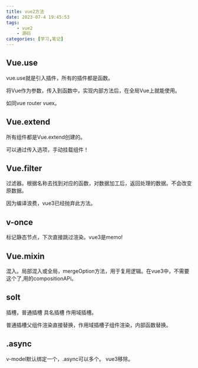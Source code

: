 ```yaml
---
title: vue2方法
date: 2023-07-4 19:45:53
tags:
    - vue2
    - 源码
categories: [学习,笔记]
---
```


## Vue.use

vue.use就是引入插件，所有的插件都是函数。

将Vue作为参数，传入到函数中，实现内部方法后，在全局Vue上就能使用。

如同vue router vuex。
<!-- more -->

## Vue.extend

所有组件都是Vue.extend创建的。

可以通过传入选项，手动挂载组件！

## Vue.filter

过滤器。根据名称去找到对应的函数，对数据加工后，返回处理的数据。不会改变原数据。

因为编译浪费，vue3已经抛弃此方法。

## v-once

标记静态节点，下次直接跳过渲染。vue3是memo!

## Vue.mixin

混入。局部混入或全局，mergeOption方法，用于复用逻辑。在vue3中，不需要这个了,用的compositionAPi。


## solt

插槽，普通插槽 具名插槽 作用域插槽。

普通插槽父组件渲染直接替换，作用域插槽子组件渲染，内部函数替换。

## .async

v-model默认绑定一个，.async可以多个。 vue3移除。
